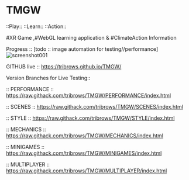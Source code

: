 # TMGW
 
 ::Play:: ::Learn:: ::Action::
 
 #XR Game ,#WebGL learning application & #ClimateAction Information
 
 Progress :: [todo :: image automation for testing//performance]
![screenshot001](https://user-images.githubusercontent.com/112782161/193713314-3088c992-b1c7-4f91-8922-5766bbbc6f1a.png)



GITHUB live :: https://tribrows.github.io/TMGW/


Version Branches for Live Testing::

:: PERFORMANCE ::
https://raw.githack.com/tribrows/TMGW/PERFORMANCE/index.html

:: SCENES ::
https://raw.githack.com/tribrows/TMGW/SCENES/index.html

:: STYLE ::
https://raw.githack.com/tribrows/TMGW/STYLE/index.html

:: MECHANICS ::
https://raw.githack.com/tribrows/TMGW/MECHANICS/index.html

:: MINIGAMES ::
https://raw.githack.com/tribrows/TMGW/MINIGAMES/index.html

:: MULTIPLAYER ::
https://raw.githack.com/tribrows/TMGW/MULTIPLAYER/index.html
